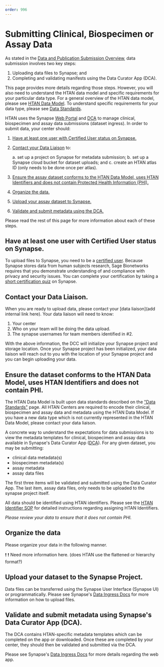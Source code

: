 ```yaml
---
order: 996
---
```


# Submitting Clinical, Biospecimen or Assay Data 

As stated in the [Data and Publication Submission Overview](../data_pub_submission/overview.md), data submission involves two key steps:
1. Uploading data files to Synapse; and
2. Completing and validating manifests using the Data Curator App (DCA).

This page provides more details regarding those steps.  However, you will also need to understand the HTAN data model and specific requirements for your particular data type.  For a general overview of the HTAN data model, please see [HTAN Data Model](../data_model.md).  To understand specific requirements for your data type, please see [Data Standards](https://humantumoratlas.org/standards).

HTAN uses the Synapse [Web Portal](https:/www.synapse.org) and [DCA](https://dca.app.sagebionetworks.org/) to manage clinical, biospecimen and assay data submissions (dataset ingress). In order to submit data, your center should:

1. [Have at least one user with Certified User status on Synapse.](#have-at-least-one-user-with-certified-user-status-on-synapse)
2. [Contact your Data Liaison](#contact-your-data-liaison-to-set-up-a-project-on-synapse) to:

    a. set up a project on Synapse for metadata submission; 
    b. set up a Synapse cloud bucket for dataset uploads; and
    c. create an HTAN atlas ID (only needs to be done once per atlas).
    
3. [Ensure the assay dataset conforms to the HTAN Data Model, uses HTAN Identifiers and does not contain Protected Health Information (PHI).](#ensure-the-dataset-conforms-to-the-htan-data-model-uses-htan-identifiers-and-does-not-contain-phi)
4. [Organize the data.](#organize-the-data) 
5. [Upload your assay dataset to Synapse.](#upload-your-dataset-to-the-synapse-project)
6. [Validate and submit metadata using the DCA.](#validate-and-submit-metadata-using-synapses-data-curator-app-dca)

Please read the rest of this page for more information about each of these steps.

## Have at least one user with Certified User status on Synapse.
To upload files to Synapse, you need to be a [certified user](https://help.synapse.org/docs/Synapse-User-Account-Types.2007072795.html). Because Synapse stores data from human subjects research, Sage Bionetworks requires that you demonstrate understanding of and compliance with privacy and security issues. You can complete your certification by taking a [short certification quiz](https://www.synapse.org/#!Quiz:Certification) on Synapse.

## Contact your Data Liaison.

When you are ready to upload data, please contact your [data liaison](add internal link here). Your data liaison will need to know:
1. Your center
2. Who on your team will be doing the data upload.
3. The synapse usernames for team members identified in #2.

With the above information, the DCC will initialize your Synapse project and storage location. Once your Synapse project has been initialized, your data liaison will reach out to you with the location of your Synapse project and you can begin uploading your data.

## Ensure the dataset conforms to the HTAN Data Model, uses HTAN Identifiers and does not contain PHI.

The HTAN Data Model is built upon data standards described on the ["Data Standards"](https://data.humantumoratlas.org/standards) page. All HTAN Centers are required to encode their clinical, biospecimen and assay data and metadata using the HTAN Data Model. If you have a new data type which is not currently represented in the HTAN Data Model, please contact your data liaison.

A concrete way to understand the expectations for data submissions is to view the metadata templates for clinical, biospecimen and assay data available in Synapse's Data Curator App ([DCA](https://dca-docs.scrollhelp.site/DCA/Working-version/HTAN/)). For any given dataset, you may be submitting:

- clinical data metadata(s)
- biospecimen metadata(s)
- assay metadata
- assay data files

The first three items will be validated and submitted using the Data Curator App. The last item, assay data files, only needs to be uploaded to the synapse project itself.

All data should be identified using HTAN identifiers. Please see the [HTAN Identifier SOP](https://docs.google.com/document/d/1podtPP8L1UNvVxx9_c_szlDcU1f8n7bige6XA_GoRVM/edit?usp=sharing) for detailed instructions regarding assigning HTAN Identifiers.

*Please review your data to ensure that it does not contain PHI.*

## Organize the data

Please organize your data in the following manner.  

:exclamation: :exclamation:  Need more information here.  (does HTAN use the flattened or hierarchy format?)

## Upload your dataset to the Synapse Project.

Data files can be transferred using the Synapse User Interface (Synapse UI) or programmatically. Please see Synapse's [Data Ingress Docs](https://dca-docs.scrollhelp.site/DCA/Working-version/HTAN/uploading-data) for more information on how to upload files.


## Validate and submit metadata using Synapse's Data Curator App (DCA).

The DCA contains HTAN-specific metadata templates which can be completed on the app or downloaded.  Once these are completed by your center, they should then be validated and submitted via the DCA.  

Please see Synapse's [Data Ingress Docs](https://dca-docs.scrollhelp.site/DCA/Working-version/HTAN/validate-and-submit-your-metadata) for more details regarding the web app.
